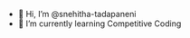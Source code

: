 - 👋 Hi, I’m @snehitha-tadapaneni
- 🌱 I’m currently learning Competitive Coding

<!---
snehitha-tadapaneni/snehitha-tadapaneni is a ✨ special ✨ repository because its `README.md` (this file) appears on your GitHub profile.
You can click the Preview link to take a look at your changes.
--->
